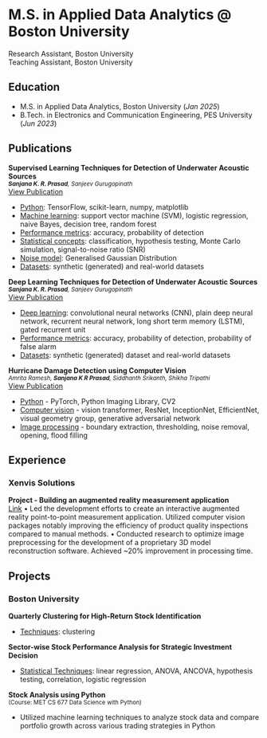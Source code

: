 # M.S. in Applied Data Analytics @ Boston University
Research Assistant, Boston University  
Teaching Assistant, Boston University

## Education
- M.S. in Applied Data Analytics, Boston University (_Jan 2025_)								       		
- B.Tech. in Electronics and Communication Engineering, PES University (_Jun 2023_)	

## Publications
**Supervised Learning Techniques for Detection of Underwater Acoustic Sources**  
<small> _**Sanjana K. R. Prasad**, Sanjeev Gurugopinath_ </small>  
[View Publication](assets/Supervised_Learning_Techniques_for_Detection_of_Underwater_Acoustic_Sources.pdf)
- <u>Python</u>: TensorFlow, scikit-learn, numpy, matplotlib
- <u>Machine learning</u>: support vector machine (SVM), logistic regression, naive Bayes, decision tree, random forest
- <u>Performance metrics</u>: accuracy, probability of detection
- <u>Statistical concepts</u>: classification, hypothesis testing, Monte Carlo simulation, signal-to-noise ratio (SNR)
- <u>Noise model</u>: Generalised Gaussian Distribution
- <u>Datasets</u>: synthetic (generated) and real-world datasets
  
**Deep Learning Techniques for Detection of Underwater Acoustic Sources**  
<small> _**Sanjana K. R. Prasad**, Sanjeev Gurugopinath_ </small>  
[View Publication](assets/Deep_Learning_Techniques_for_Detection_of_Underwater_Acoustic_Sources.pdf)
- <u>Deep learning</u>: convolutional neural networks (CNN), plain deep neural network, recurrent neural network, long short term memory (LSTM), gated recurrent unit
- <u>Performance metrics</u>: accuracy, probability of detection, probability of false alarm
- <u>Datasets</u>: synthetic (generated) dataset and real-world datasets

**Hurricane Damage Detection using Computer Vision**  
<small> _Amrita Ramesh, **Sanjana K R Prasad**, Siddhanth Srikanth, Shikha Tripathi_ </small>  
[View Publication](assets/3591156.3591174.pdf)
- <u>Python</u> - PyTorch, Python Imaging Library, CV2
- <u>Computer vision</u> - vision transformer, ResNet, InceptionNet, EfficientNet, visual geometry group, generative adversarial network
- <u>Image processing</u> - boundary extraction, thresholding, noise removal, opening, flood filling

## Experience
### Xenvis Solutions
**Project - Building an augmented reality measurement application**  
[Link](https://www.xenvis.com/measurements-using-augmented-reality/)
•	Led the development efforts to create an interactive augmented reality point-to-point measurement application. Utilized computer vision packages notably improving the efficiency of product quality inspections compared to manual methods.
•	Conducted research to optimize image preprocessing for the development of a proprietary 3D model reconstruction software. Achieved ~20% improvement in processing time.


## Projects
### Boston University

**Quarterly Clustering for High-Return Stock Identification**  
- <u>Techniques</u>: clustering

**Sector-wise Stock Performance Analysis for Strategic Investment Decision**  
- <u>Statistical Techniques</u>: linear regression, ANOVA, ANCOVA, hypothesis testing, correlation, logistic regression

**Stock Analysis using Python**  
<small>(Course: MET CS 677 Data Science with Python)</small>  
- Utilized machine learning techniques to analyze stock data and compare portfolio growth across various trading strategies in Python



